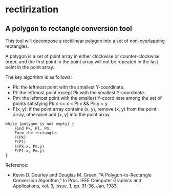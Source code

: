 # rectirization

## A polygon to rectangle conversion tool

This tool will decompose a rectilinear polygon into a set of non-overlapping rectangles.

A polygon is a set of point array in either clockwise or counter-clockwise order, and the first point in the point array will not be repeated in the last point in the point array.

The key algorithm is as follows:
+ Pk: the leftmost point with the smallest Y-coordinate.
+ Pl: the leftmost point except Pk with the smallest Y-coordinate.
+ Pm: the leftmost point with the smallest Y-coordinate among the set of points satisfying Pk.x <= x < Pl.x && Pk.y < y
+ F(x, y): if the point array contains (x, y), remove (x, y) from the point array, otherwise add (x, y) into the point array.

<pre><code>while (polygon is not empty) {
    Find Pk, Pl, Pm.
    Form the rectangle: <Pk, (Pl.x, Pm.y)>   
    F(Pk)
    F(Pl)
    F(Pk.x, Pm.y)
    F(Pl.x, Pm.y)
}</code></pre>

Reference: 
* Kevin D. Gourley and Douglas M. Green, "A Polygon-to-Rectangle Conversion Algorithm," In Proc. IEEE Computer Graphics and Applications, vol. 3, issue. 1, pp. 31-36, Jan, 1983.
